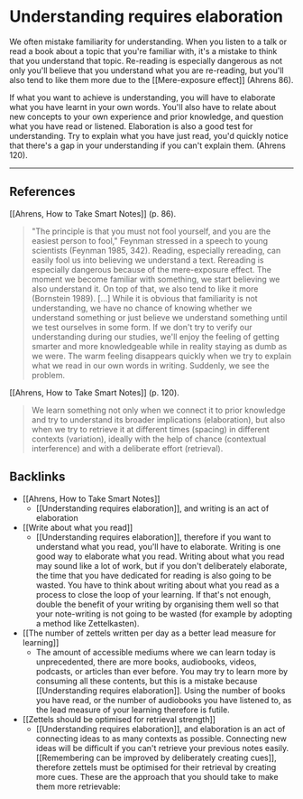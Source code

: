 # Understanding requires elaboration
We often mistake familiarity for understanding. When you listen to a talk or read a book about a topic that you're familiar with, it's a mistake to think that you understand that topic. Re-reading is especially dangerous as not only you'll believe that you understand what you are re-reading, but you'll also tend to like them more due to the [[Mere-exposure effect]] (Ahrens 86).

If what you want to achieve is understanding, you will have to elaborate what you have learnt in your own words. You'll also have to relate about new concepts to your own experience and prior knowledge, and question what you have read or listened. Elaboration is also a good test for understanding. Try to explain what you have just read, you'd quickly notice that there's a gap in your understanding if you can't explain them.  (Ahrens 120).

---
## References
[[Ahrens, How to Take Smart Notes]] (p. 86).
> "The principle is that you must not fool yourself, and you are the easiest person to fool," Feynman stressed in a speech to young scientists (Feynman 1985, 342). Reading, especially rereading, can easily fool us into believing we understand a text. Rereading is especially dangerous because of the mere-exposure effect. The moment we become familiar with something, we start believing we also understand it. On top of that, we also tend to like it more (Bornstein 1989).
> [...] 
> While it is obvious that familiarity is not understanding, we have no chance of knowing whether we understand something or just believe we understand something until we test ourselves in some form. If we don't try to verify our understanding during our studies, we'll enjoy the feeling of getting smarter and more knowledgeable while in reality staying as dumb as we were. The warm feeling disappears quickly when we try to explain what we read in our own words in writing. Suddenly, we see the problem.

[[Ahrens, How to Take Smart Notes]] (p. 120).
> We learn something not only when we connect it to prior knowledge and try to understand its broader implications (elaboration), but also when we try to retrieve it at different times (spacing) in different contexts (variation), ideally with the help of chance (contextual interference) and with a deliberate effort (retrieval).

## Backlinks
* [[Ahrens, How to Take Smart Notes]]
	* [[Understanding requires elaboration]], and writing is an act of elaboration
* [[Write about what you read]]
	* [[Understanding requires elaboration]], therefore if you want to understand what you read, you'll have to elaborate. Writing is one good way to elaborate what you read. Writing about what you read may sound like a lot of work, but if you don't deliberately elaborate, the time that you have dedicated for reading is also going to be wasted. You have to think about writing about what you read as a process to close the loop of your learning. If that's not enough, double the benefit of your writing by organising them well so that your note-writing is not going to be wasted (for example by adopting a method like Zettelkasten).
* [[The number of zettels written per day as a better lead measure for learning]]
	* The amount of accessible mediums where we can learn today is unprecedented, there are more books, audiobooks, videos, podcasts, or articles than ever before. You may try to learn more by consuming all these contents, but this is a mistake because [[Understanding requires elaboration]]. Using the number of books you have read, or the number of audiobooks you have listened to, as the lead measure of your learning therefore is futile.
* [[Zettels should be optimised for retrieval strength]]
	* [[Understanding requires elaboration]], and elaboration is an act of connecting ideas to as many contexts as possible. Connecting new ideas will be difficult if you can't retrieve your previous notes easily. [[Remembering can be improved by deliberately creating cues]], therefore zettels must be optimised for their retrieval by creating more cues. These are the approach that you should take to make them more retrievable:

<!-- #evergreen #learning #mastery -->

<!-- {BearID:4D190548-772A-426A-A767-BFB82A8CD1BB-71920-0001AA876A2283E3} -->
